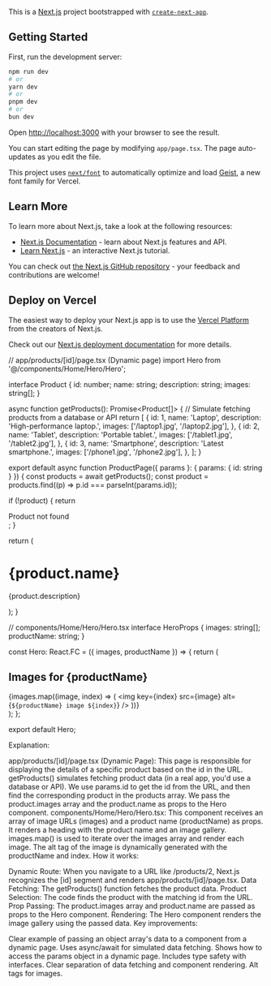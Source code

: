 This is a [Next.js](https://nextjs.org) project bootstrapped with [`create-next-app`](https://nextjs.org/docs/app/api-reference/cli/create-next-app).

## Getting Started

First, run the development server:

```bash
npm run dev
# or
yarn dev
# or
pnpm dev
# or
bun dev
```

Open [http://localhost:3000](http://localhost:3000) with your browser to see the result.

You can start editing the page by modifying `app/page.tsx`. The page auto-updates as you edit the file.

This project uses [`next/font`](https://nextjs.org/docs/app/building-your-application/optimizing/fonts) to automatically optimize and load [Geist](https://vercel.com/font), a new font family for Vercel.

## Learn More

To learn more about Next.js, take a look at the following resources:

- [Next.js Documentation](https://nextjs.org/docs) - learn about Next.js features and API.
- [Learn Next.js](https://nextjs.org/learn) - an interactive Next.js tutorial.

You can check out [the Next.js GitHub repository](https://github.com/vercel/next.js) - your feedback and contributions are welcome!

## Deploy on Vercel

The easiest way to deploy your Next.js app is to use the [Vercel Platform](https://vercel.com/new?utm_medium=default-template&filter=next.js&utm_source=create-next-app&utm_campaign=create-next-app-readme) from the creators of Next.js.

Check out our [Next.js deployment documentation](https://nextjs.org/docs/app/building-your-application/deploying) for more details.


// app/products/[id]/page.tsx (Dynamic page)
import Hero from '@/components/Home/Hero/Hero';

interface Product {
  id: number;
  name: string;
  description: string;
  images: string[];
}

async function getProducts(): Promise<Product[]> {
  // Simulate fetching products from a database or API
  return [
    {
      id: 1,
      name: 'Laptop',
      description: 'High-performance laptop.',
      images: ['/laptop1.jpg', '/laptop2.jpg'],
    },
    {
      id: 2,
      name: 'Tablet',
      description: 'Portable tablet.',
      images: ['/tablet1.jpg', '/tablet2.jpg'],
    },
    {
      id: 3,
      name: 'Smartphone',
      description: 'Latest smartphone.',
      images: ['/phone1.jpg', '/phone2.jpg'],
    },
  ];
}

export default async function ProductPage({ params }: { params: { id: string } }) {
  const products = await getProducts();
  const product = products.find((p) => p.id === parseInt(params.id));

  if (!product) {
    return <div>Product not found</div>;
  }

  return (
    <div>
      <h1>{product.name}</h1>
      <p>{product.description}</p>
      <Hero images={product.images} productName={product.name}/>
    </div>
  );
}

// components/Home/Hero/Hero.tsx
interface HeroProps {
  images: string[];
  productName: string;
}

const Hero: React.FC<HeroProps> = ({ images, productName }) => {
  return (
    <div className="hero">
      <h2>Images for {productName}</h2>
      <div className="image-gallery">
        {images.map((image, index) => (
          <img key={index} src={image} alt={`${productName} image ${index}`} />
        ))}
      </div>
    </div>
  );
};

export default Hero;

Explanation:

app/products/[id]/page.tsx (Dynamic Page):
This page is responsible for displaying the details of a specific product based on the id in the URL.
getProducts() simulates fetching product data (in a real app, you'd use a database or API).
We use params.id to get the id from the URL, and then find the corresponding product in the products array.
We pass the product.images array and the product.name as props to the Hero component.
components/Home/Hero/Hero.tsx:
This component receives an array of image URLs (images) and a product name (productName) as props.
It renders a heading with the product name and an image gallery.
images.map() is used to iterate over the images array and render each image.
The alt tag of the image is dynamically generated with the productName and index.
How it works:

Dynamic Route: When you navigate to a URL like /products/2, Next.js recognizes the [id] segment and renders app/products/[id]/page.tsx.
Data Fetching: The getProducts() function fetches the product data.
Product Selection: The code finds the product with the matching id from the URL.
Prop Passing: The product.images array and product.name are passed as props to the Hero component.
Rendering: The Hero component renders the image gallery using the passed data.
Key improvements:

Clear example of passing an object array's data to a component from a dynamic page.
Uses async/await for simulated data fetching.
Shows how to access the params object in a dynamic page.
Includes type safety with interfaces.
Clear separation of data fetching and component rendering.
Alt tags for images.